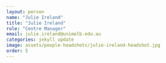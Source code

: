 ```yaml
---
layout: person
name: "Julie Ireland"
title: "Julie Ireland"
role: "Centre Manager"
email: julie.ireland@unimelb.edu.au
categories: jekyll update
image: assets/people-headshots/julie-ireland-headshot.jpg
order: 5
---
```

